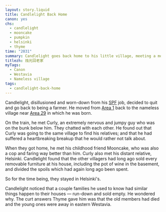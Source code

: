 ```yaml
---
layout: story.liquid
title: Candlelight Back Home
canon: yes
chs:
  - candlelight
  - mooncake
  - pumpkin
  - helsinki
  - thyme
time: "2031"
summary: Candlelight goes back home to his little village, meeting a more-than-friend along the way. Incidents happen and the once-friendly villagers are turned against each other.
titlezh: 烛光回老家
myTags:
  - Canon
  - Westavia
  - Nameless village
tags:
  - candlelight-back-home
---
```


Candlelight, disillusioned and worn-down from his [SPF](/world/westavia/spf/) job, decided to quit and go back to being a farmer. He moved from [Area 1](/world/westavia/area-1/) back to the nameless village near [Area 29](/world/westavia/area-29/) in which he was born.

On the train, he met Curly, an extremely nervous and jumpy guy who was on the bunk below him. They chatted with each other. He found out that Curly was going to the same village to find his relatives; and that he had suffered a heartbreaking breakup that he would rather not talk about.

When they got home, he met his childhood friend Mooncake, who was also a cop and faring way better than him. Curly also met his distant relative, Helsinki. Candlelight found that the other villagers had long ago sold every removable furniture at his house, including the pot of wine in the basement, and divided the spoils which had again long ago been spent.

So for the time being, they stayed in Helsinki's.

Candlelight noticed that a couple families he used to know had similar things happen to their houses — run-down and sold empty. He wondered why. The curt answers Thyme gave him was that the old members had died and the young ones were away in eastern Westavia.
